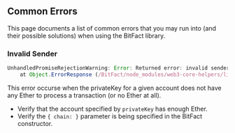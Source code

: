 ## Common Errors
This page documents a list of common errors that you may run into (and their possible solutions) when using the BitFact library. 

### Invalid Sender
```javascript
UnhandledPromiseRejectionWarning: Error: Returned error: invalid sender
    at Object.ErrorResponse (/BitFact/node_modules/web3-core-helpers/lib/errors.js:28:19)
```

This error occurse when the privateKey for a given account does not have any Ether to process a transaction (or no Ether at all).

- Verify that the account specified by `privateKey` has enough Ether.
- Verify the `{ chain: }` parameter is being specified in the BitFact constructor.